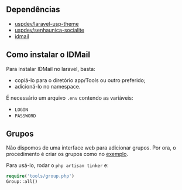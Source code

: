 ## Dependências
 * [uspdev/laravel-usp-theme](https://github.com/uspdev/laravel-usp-theme)
 * [uspdev/senhaunica-socialite](https://github.com/uspdev/senhaunica-socialite)
 * [idmail](https://github.com/wgnann/idmail)

## Como instalar o IDMail
Para instalar IDMail no laravel, basta:
 * copiá-lo para o diretório app/Tools ou outro preferido;
 * adicioná-lo no namespace.

É necessário um arquivo `.env` contendo as variáveis:
 * `LOGIN`
 * `PASSWORD`

## Grupos
Não dispomos de uma interface web para adicionar grupos. Por ora, o procedimento é criar os grupos como no [exemplo](tools/groups.php).

Para usá-lo, rodar o `php artisan tinker` e:
```php
require('tools/group.php')
Group::all()
```
